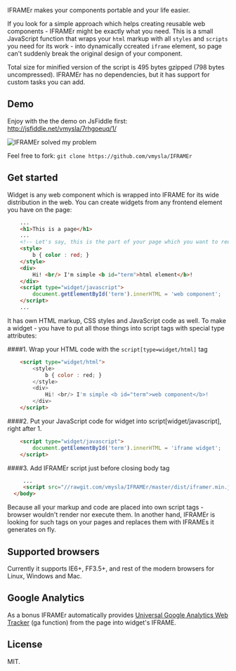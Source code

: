 IFRAMEr makes your components portable and your life easier.

If you look for a simple approach which helps creating reusable web components - IFRAMEr might be exactly what you need. This is a small JavaScript function that wraps your `html` markup with all `styles` and `scripts` you need for its work - into dynamically ccreated `iframe` element, so page can't suddenly break the original design of your component.

Total size for minified version of the script is 495 bytes gzipped (798 bytes uncompressed).
IFRAMEr has no dependencies, but it has support for custom tasks you can add. 

## Demo

Enjoy with the the demo on JsFiddle first: http://jsfiddle.net/vmysla/7rhgoeuq/1/

![IFRAMEr solved my problem](http://content.screencast.com/users/vmysla/folders/Default/media/f71f289a-fce4-444b-856a-86b8f3c7cce4/iframer.png)

Feel free to fork: `git clone https://github.com/vmysla/IFRAMEr`

## Get started 

Widget is any web component which is wrapped into IFRAME for its wide distribution in the web. 
You can create widgets from any frontend element you have on the page:

``` html
    ...
	<h1>This is a page</h1>
	...
	<!-- Let's say, this is the part of your page which you want to reuse on different sites: --> 
	<style> 
		b { color : red; } 
	</style>
	<div>
    	Hi! <br/> I'm simple <b id="term">html element</b>!
    </div>
    <script type="widget/javascript">
	    document.getElementById('term').innerHTML = 'web component';
	</script>
	...
```
It has own HTML markup, CSS styles and JavaScript code as well.
To make a widget - you have to put all those things into script tags with special type attributes: 

####1. Wrap your HTML code with the `script[type=widget/html]` tag
``` html
	<script type="widget/html">
		<style> 
			b { color : red; } 
		</style>
		<div>
	    	Hi! <br/> I'm simple <b id="term">web component</b>!
	    </div>
	</script>
```
####2. Put your JavaScript code for widget into script[widget/javascript], right after 1.
``` html
	<script type="widget/javascript">
	    document.getElementById('term').innerHTML = 'iframe widget';
	</script>
```
####3. Add IFRAMEr script just before closing body tag
``` html
     ...
     <script src="//rawgit.com/vmysla/IFRAMEr/master/dist/iframer.min.js"></script>
  </body>
```

Because all your markup and code are placed into own script tags - browser wouldn't render nor execute them.
In another hand, IFRAMEr is looking for such tags on your pages and replaces them with IFRAMEs it generates on fly. 

## Supported browsers

Currently it supports IE6+, FF3.5+, and rest of the modern browsers for Linux, Windows and Mac. 

## Google Analytics
As a bonus IFRAMEr automatically provides [Universal Google Analytics Web Tracker](https://developers.google.com/analytics/devguides/collection/analyticsjs/) (ga function) from the page into widget's IFRAME.

## License
MIT.
